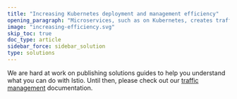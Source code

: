 ```yaml
---
title: "Increasing Kubernetes deployment and management efficiency"
opening_paragraph: "Microservices, such as on Kubernetes, creates traffic and management challenges. Istio is designed to enable fast, efficient deployment and management. See how it is accomplished in an example Kubernetes implementation."
image: "increasing-efficiency.svg"
skip_toc: true
doc_type: article
sidebar_force: sidebar_solution
type: solutions
---
```


We are hard at work on publishing solutions guides to help you understand what you can do with Istio. Until then, please check out our [traffic management](/docs/tasks/traffic-management/) documentation.
